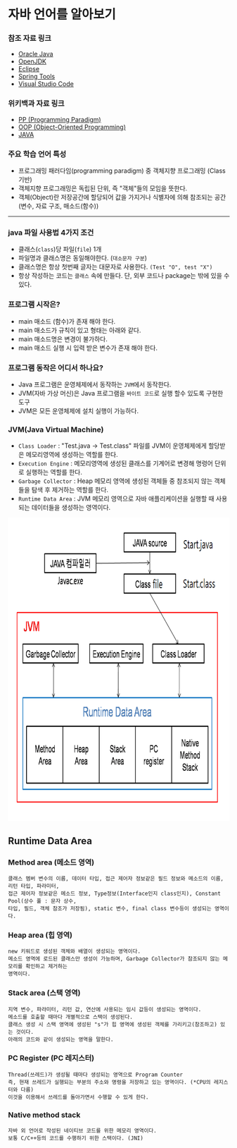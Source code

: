 # 자바 언어를 알아보기

### 참조 자료 링크
+ [Oracle Java](https://www.oracle.com/kr/java/)
+ [OpenJDK](https://jdk.java.net/archive/)
+ [Eclipse](https://www.eclipse.org/)
+ [Spring Tools](https://spring.io/tools)
+ [Visual Studio Code](https://code.visualstudio.com/docs/java/java-tutorial)

### 위키백과 자료 링크
+ [PP (Programming Paradigm)](https://ko.wikipedia.org/wiki/%ED%94%84%EB%A1%9C%EA%B7%B8%EB%9E%98%EB%B0%8D_%ED%8C%A8%EB%9F%AC%EB%8B%A4%EC%9E%84)
+ [OOP (Object-Oriented Programming)](https://ko.wikipedia.org/wiki/%EA%B0%9D%EC%B2%B4_%EC%A7%80%ED%96%A5_%ED%94%84%EB%A1%9C%EA%B7%B8%EB%9E%98%EB%B0%8D)
+ [JAVA](https://ko.wikipedia.org/wiki/%EC%9E%90%EB%B0%94_(%EC%86%8C%ED%94%84%ED%8A%B8%EC%9B%A8%EC%96%B4_%ED%94%8C%EB%9E%AB%ED%8F%BC))

### 주요 학습 언어 특성
+ 프로그래밍 패러다임(programming paradigm) 중 객체지향 프로그래밍 (Class 기반)
+ 객체지향 프로그래밍은 독립된 단위, 즉 "객체"들의 모임을 뜻한다.
+ 객체(Object)란 저장공간에 할당되어 값을 가지거나 식별자에 의해 참조되는 공간 (변수, 자료 구조, 매소드(함수))

---

### java 파일 사용법 4가지 조건
+ 클래스(`class`)당 파일(`file`) 1개
+ 파일명과 클래스명은 동일해야한다. (`대소문자 구분`)
+ 클래스명은 항상 첫번째 글자는 대문자로 사용한다. `(Test "O", test "X")`
+ 항상 작성하는 코드는 `클래스` 속에 만들다. 단, 외부 코드나 package는 밖에 있을 수 있다.

### 프로그램 시작은?
+ main 매소드 (함수)가 존재 해야 한다.
+ main 매소드가 규칙이 있고 형태는 아래와 같다.
+ main 매소드명은 변경이 불가하다.
+ main 매소드 실행 시 입력 받은 변수가 존재 해야 한다.

### 프로그램 동작은 어디서 하나요?
+ Java 프로그램은 운영체제에서 동작하는 `JVM`에서 동작한다.
+ JVM(자바 가상 머신)은 Java 프로그램을 `바이트 코드`로 실행 할수 있도록 구현한 도구
+ JVM은 모든 운영체제에 설치 실행이 가능하다.

### JVM(Java Virtual Machine)
+ `Class Loader` : "Test.java -> Test.class" 파일를 JVM이 운영체제에게 할당받은 메모리영역에 생성하는 역할를 한다. 
+ `Execution Engine` : 메모리영역에 생성된 클래스를 기계어로 변경해 명령어 단위로 실행하는 역할를 한다.
+ `Garbage Collector` : Heap 메모리 영역에 생성된 객체들 중 참조되지 않는 객체들을 탐색 후 제거하는 역할를 한다.
+ `Runtime Data Area` : JVM 메모리 영역으로 자바 애플리케이션을 실행할 때 사용되는 데이터들을 생성하는 영역이다.

<img src="./images/JVM.png" width="832" height="688"></img>

## Runtime Data Area

### Method area (메소드 영역)
```
클래스 멤버 변수의 이름, 데이터 타입, 접근 제어자 정보같은 필드 정보와 메소드의 이름, 리턴 타입, 파라미터, 
접근 제어자 정보같은 메소드 정보, Type정보(Interface인지 class인지), Constant Pool(상수 풀 : 문자 상수, 
타입, 필드, 객체 참조가 저장됨), static 변수, final class 변수등이 생성되는 영역이다.
```

### Heap area (힙 영역)
```
new 키워드로 생성된 객체와 배열이 생성되는 영역이다.
메소드 영역에 로드된 클래스만 생성이 가능하며, Garbage Collector가 참조되지 않는 메모리를 확인하고 제거하는 
영역이다.
```

### Stack area (스택 영역)
```
지역 변수, 파라미터, 리턴 값, 연산에 사용되는 임시 값등이 생성되는 영역이다.
메소드를 호출할 때마다 개별적으로 스택이 생성된다.
클래스 생성 시 스택 영역에 생성된 "s"가 힙 영역에 생성된 객체를 가리키고(참조하고) 있는 것이다.
아래의 코드와 같이 생성되는 영역을 말한다.
```

### PC Register (PC 레지스터)
```
Thread(쓰레드)가 생성될 때마다 생성되는 영역으로 Program Counter 
즉, 현재 쓰레드가 실행되는 부분의 주소와 명령을 저장하고 있는 영역이다. (*CPU의 레지스터와 다름)
이것을 이용해서 쓰레드를 돌아가면서 수행할 수 있게 한다.
```

### Native method stack
```
자바 외 언어로 작성된 네이티브 코드를 위한 메모리 영역이다.
보통 C/C++등의 코드를 수행하기 위한 스택이다. (JNI)
```
